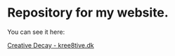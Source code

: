 # Repository for my website.

You can see it here:

[Creative Decay - kree8tive.dk](https://www.kree8tive.dk)
